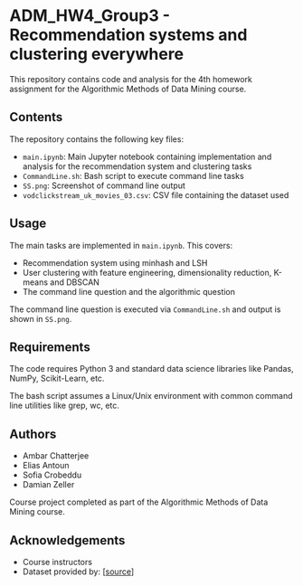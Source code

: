 # ADM_HW4_Group3 - Recommendation systems and clustering everywhere

This repository contains code and analysis for the 4th homework assignment for the Algorithmic Methods of Data Mining course. 

## Contents

The repository contains the following key files:

- `main.ipynb`: Main Jupyter notebook containing implementation and analysis for the recommendation system and clustering tasks
- `CommandLine.sh`: Bash script to execute command line tasks 
- `SS.png`: Screenshot of command line output
- `vodclickstream_uk_movies_03.csv`: CSV file containing the dataset used

## Usage

The main tasks are implemented in `main.ipynb`. This covers:

- Recommendation system using minhash and LSH
- User clustering with feature engineering, dimensionality reduction, K-means and DBSCAN
- The command line question and the algorithmic question

The command line question is executed via `CommandLine.sh` and output is shown in `SS.png`.

## Requirements

The code requires Python 3 and standard data science libraries like Pandas, NumPy, Scikit-Learn, etc. 

The bash script assumes a Linux/Unix environment with common command line utilities like grep, wc, etc.

## Authors

- Ambar Chatterjee
- Elias Antoun
- Sofia Crobeddu
- Damian Zeller

Course project completed as part of the Algorithmic Methods of Data Mining course.

## Acknowledgements

- Course instructors
- Dataset provided by: [[source](https://www.kaggle.com/datasets/vodclickstream/netflix-audience-behaviour-uk-movies)]
